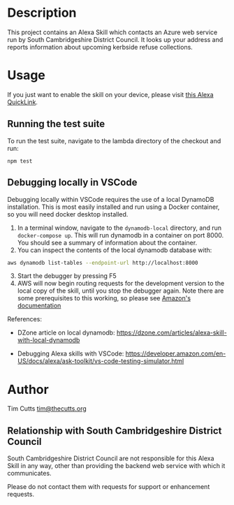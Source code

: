 # Description

This project contains an Alexa Skill which contacts an Azure web service run by
South Cambridgeshire District Council.  It looks up your address and reports
information about upcoming kerbside refuse collections.

# Usage

If you just want to enable the skill on your device, please visit [this Alexa QuickLink](https://alexa-skills.amazon.co.uk/apis/custom/skills/amzn1.ask.skill.a9f3e5f3-5a08-4a7a-a0fc-bc828e9787b0/launch).

## Running the test suite

To run the test suite, navigate to the lambda directory of the checkout and run:

`npm test`

## Debugging locally in VSCode

Debugging locally within VSCode requires the use of a local DynamoDB installation.
This is most easily installed and run using a Docker container, so you will need docker desktop installed.

1. In a terminal window, navigate to the `dynamodb-local` directory, and run `docker-compose up`.  This will run dynamodb in a container on port 8000.  You should see a summary of information about the container.
2. You can inspect the contents of the local dynamodb database with:
```bash
aws dynamodb list-tables --endpoint-url http://localhost:8000
```
3. Start the debugger by pressing F5
4. AWS will now begin routing requests for the development version to the local copy of the skill, until you stop the debugger again.  Note there are some prerequisites to this working, so please see [Amazon's documentation](https://developer.amazon.com/en-US/docs/alexa/ask-toolkit/vs-code-testing-simulator.html)

References:

* DZone article on local dynamodb: https://dzone.com/articles/alexa-skill-with-local-dynamodb

* Debugging Alexa skills with VSCode: https://developer.amazon.com/en-US/docs/alexa/ask-toolkit/vs-code-testing-simulator.html

# Author

Tim Cutts <tim@thecutts.org>

## Relationship with South Cambridgeshire District Council

South Cambridgeshire District Council are not responsible for this Alexa Skill
in any way, other than providing the backend web service with which it
communicates.

Please do not contact them with requests for support or enhancement requests.

